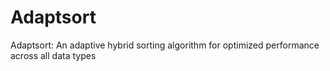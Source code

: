 # Adaptsort
Adaptsort: An adaptive hybrid sorting algorithm for optimized performance across all data types
